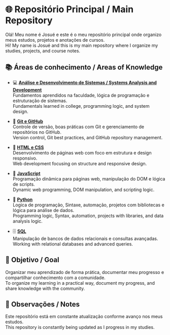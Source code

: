 # 🌐 Repositório Principal / Main Repository

Olá! Meu nome é Josué e este é o meu repositório principal onde organizo meus estudos, projetos e anotações de cursos.  
Hi! My name is Josué and this is my main repository where I organize my studies, projects, and course notes.

## 📚 Áreas de conhecimento / Areas of Knowledge

- 💻 **[Análise e Desenvolvimento de Sistemas / Systems Analysis and Development](https://github.com/Costajosue/pkb/tree/main/Bc%20Systems%20Analysis%20%26%20Development)**  
  Fundamentos aprendidos na faculdade, lógica de programação e estruturação de sistemas.  
  Fundamentals learned in college, programming logic, and system design.

- 🔧 **[Git e GitHub](https://github.com/Costajosue/pkb/tree/main/Git%20e%20Github)**  
  Controle de versão, boas práticas com Git e gerenciamento de repositórios no GitHub.  
  Version control, Git best practices, and GitHub repository management.

- 🎨 **[HTML e CSS](https://github.com/Costajosue/pkb/tree/main/HTML%20e%20CSS)**  
  Desenvolvimento de páginas web com foco em estrutura e design responsivo.  
  Web development focusing on structure and responsive design.

- 🧠 **[JavaScript](https://github.com/Costajosue/pkb/tree/main/JavaScript)**  
  Programação dinâmica para páginas web, manipulação do DOM e lógica de scripts.  
  Dynamic web programming, DOM manipulation, and scripting logic.

- 🐍 **[Python](https://github.com/Costajosue/pkb/tree/main/Python)**  
  Logica de programação, Sintaxe, automação, projetos com bibliotecas e lógica para análise de dados.  
  Programming logic, Syntax, automation, projects with libraries, and data analysis logic.

- 🗄️ **[SQL](https://github.com/Costajosue/pkb/tree/main/SQL)**  
  Manipulação de bancos de dados relacionais e consultas avançadas.  
  Working with relational databases and advanced queries.

## 🚀 Objetivo / Goal

Organizar meu aprendizado de forma prática, documentar meu progresso e compartilhar conhecimento com a comunidade.  
To organize my learning in a practical way, document my progress, and share knowledge with the community.

## 📌 Observações / Notes

Este repositório está em constante atualização conforme avanço nos meus estudos.  
This repository is constantly being updated as I progress in my studies.
